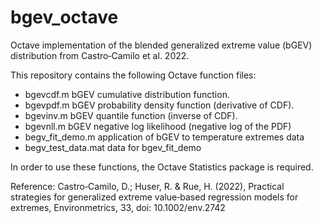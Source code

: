 # bgev_octave
Octave implementation of the blended generalized extreme value (bGEV) distribution from Castro‐Camilo et al. 2022.

This repository contains the following Octave function files:

 - bgevcdf.m  bGEV cumulative distribution function.
 - bgevpdf.m  bGEV probability density function (derivative of CDF).
 - bgevinv.m  bGEV quantile function (inverse of CDF).
 - bgevnll.m  bGEV negative log likelihood (negative log of the PDF)
 - begv_fit_demo.m application of bGEV to temperature extremes data
 - begv_test_data.mat  data for bgev_fit_demo

In order to use these functions, the Octave Statistics package is required.

Reference:
Castro‐Camilo, D.; Huser, R. & Rue, H. (2022), Practical strategies for generalized extreme value‐based regression models for extremes, Environmetrics, 33, doi: 10.1002/env.2742
